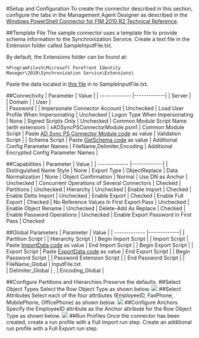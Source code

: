 #Setup and Configuration
To create the connector described in this section, configure the tabs in the Management Agent Designer as described in the  [Windows PowerShell Connector for FIM 2010 R2 Technical Reference](http://technet.microsoft.com/en-us/library/dn640417(v=ws.10).aspx).

##Template File
The sample connector uses a template file to provide schema information to the Synchronization Service. Create a text file in the Extension folder called SampleInputFile.txt.

By default, the Extensions folder can be found at:

    %ProgramFiles%\Microsoft Forefront Identity Manager\2010\Synchronization Service\Extensions\

Paste the data located in [this file](https://github.com/Microsoft/MIMPowerShellConnectors/blob/master/src/FlatFileConnector/SampleInputFile.txt) in to SampleInputFile.txt.

##Connectivity
| Parameter     | Value       |
| ------------- |-------------| 
| Server      | <blank>
| Domain      | <blank>
| User | <blank>      
| Password | <blank> 
| Impersonate Connector Account | Unchecked
| Load User Profile When Impersonating | Unchecked 
| Logon Type When Impersonating | None 
| Signed Scripts Only | Unchecked 
| Common Module Script Name (with extension) | xADSyncPSConnectorModule.psm1 
| Common Module Script | Paste  [AD Sync PS Connector Module code](https://github.com/Microsoft/MIMPowerShellConnectors/blob/master/src/Modules/xADSyncPSConnectorModule.psm1) as value 
| Validation Script | <blank> 
| Schema Script | Paste  [GetSchema code](https://github.com/Microsoft/MIMPowerShellConnectors/blob/master/src/FlatFileConnector/GetSchema.ps1) as value 
| Additional Config Parameter Names | FileName,Delimiter,Encoding 
| Additional Encrypted Config Parameter Names | <blank> 

##Capabilities
| Parameter     | Value       |
| ------------- |-------------| 
| Distinguished Name Style | None
| Export Type | ObjectReplace 
| Data Normalization | None 
| Object Confirmation | Normal 
| Use DN as Anchor | Unchecked 
| Concurrent Operations of Several Connectors | Checked 
| Partitions | Unchecked 
| Hierarchy | Unchecked 
| Enable Import | Checked 
| Enable Delta Import | Unchecked 
| Enable Export | Checked 
| Enable Full Export | Checked 
| No Reference Values In First Export Pass | Unchecked 
| Enable Object Rename | Unchecked 
| Delete-Add As Replace | Checked 
| Enable Password Operations | Unchecked 
| Enable Export Password in First Pass | Checked 

##Global Parameters
| Parameter     | Value       |
| ------------- |-------------| 
| Partition Script | <blank> 
| Hierarchy Script | <blank> 
| Begin Import Script | <blank> 
| Import Script | Paste [ImportData code](https://github.com/Microsoft/MIMPowerShellConnectors/blob/master/src/FlatFileConnector/ImportData.ps1) as value 
| End Import Script | <blank> 
| Begin Export Script | <blank> 
| Export Script | Paste [ExportData code](https://github.com/Microsoft/MIMPowerShellConnectors/blob/master/src/FlatFileConnector/ExportData.ps1) as value 
| End Export Script | <blank> 
| Begin Password Script | <blank> 
| Password Extension Script | <blank> 
| End Password Script | <blank> 
| FileName_Global | InputFile.txt  
| Delimiter_Global | ; 
| Encoding_Global | <blank> 

##Configure Partitions and Hierarchies
Preserve the defaults.
##Select Object Types
Select the Row Object Type as shown below.
![](https://github.com/Microsoft/MIMPowerShellConnectors/blob/master/wiki/FlatFileConnector/Fig0025.jpg)
##Select Attributes
Select each of the four attributes (EmployeeID, FaxPhone, MobilePhone, OfficePhone) as shown below.
![](https://github.com/Microsoft/MIMPowerShellConnectors/blob/master/wiki/FlatFileConnector/Fig0026.jpg)
##Configure Anchors
Specify the EmployeeID attribute as the Anchor attribute for the Row Object Type as shown below.
![](https://github.com/Microsoft/MIMPowerShellConnectors/blob/master/wiki/FlatFileConnector/Fig0027.jpg)
##Run Profiles
Once the connector has been created, create a run profile with a Full Import run step. Create an additional run profile with a Full Export run step. 